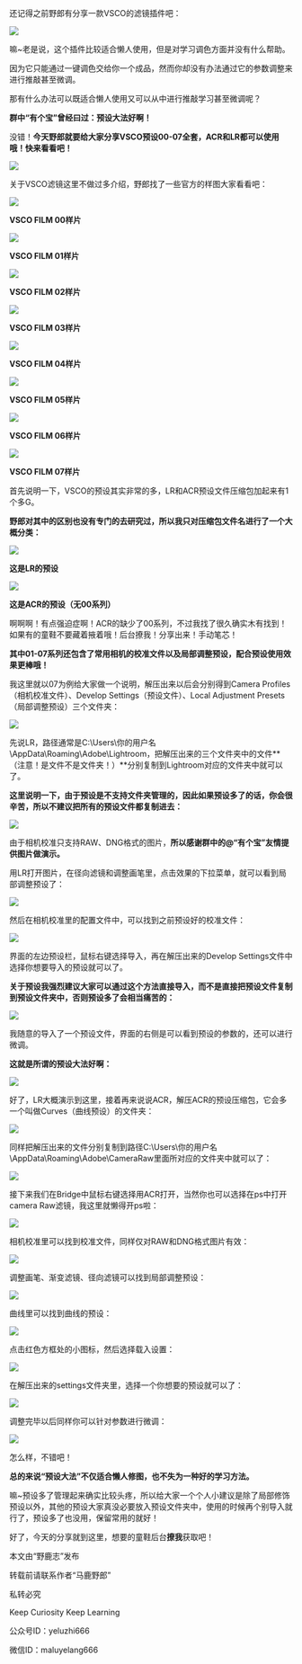 还记得之前野郎有分享一款VSCO的滤镜插件吧：

![](https://pic4.zhimg.com/v2-b2b6b5dfb693e0ec5ee2cc2fb2eebc3f_r.jpg)

嘛~老是说，这个插件比较适合懒人使用，但是对学习调色方面并没有什么帮助。

因为它只能通过一键调色交给你一个成品，然而你却没有办法通过它的参数调整来进行推敲甚至微调。

那有什么办法可以既适合懒人使用又可以从中进行推敲学习甚至微调呢？

**群中“有个宝”曾经曰过：预设大法好啊！**

没错！**今天野郎就要给大家分享VSCO预设00-07全套，ACR和LR都可以使用哦！快来看看吧！**

![](https://pic2.zhimg.com/v2-d5f6f1e188d95cac9022397d1fbb1ff9_r.jpg)

关于VSCO滤镜这里不做过多介绍，野郎找了一些官方的样图大家看看吧：

![](https://pic2.zhimg.com/v2-a3ba024c880b87a9da9bf26bf15ded3d_r.jpg)

**VSCO FILM 00样片**

![](https://pic2.zhimg.com/v2-bc7eeb51a1c92d4ef7ac5e069047a229_r.jpg)

**VSCO FILM 01样片**

![](https://pic1.zhimg.com/v2-bdb740b3a8e4f6f76c5771cc905d50e0_r.jpg)

**VSCO FILM 02样片**

![](https://pic2.zhimg.com/v2-5c752ec30d2709358279e79b1c75bc55_r.jpg)

**VSCO FILM 03样片**

![](https://pic2.zhimg.com/v2-466644d6fbc62af5bc36defa81996235_r.jpg)

**VSCO FILM 04样片**

![](https://pic2.zhimg.com/v2-97bbed155ef36f906629a17c90eddfb1_r.jpg)

**VSCO FILM 05样片**

![](https://pic1.zhimg.com/v2-4def7359099e79f9a66560a19adafbd8_r.jpg)

**VSCO FILM 06样片**

![](https://pic3.zhimg.com/v2-ca321570027f2af25f6e23fc346f5a2a_r.jpg)

**VSCO FILM 07样片**

首先说明一下，VSCO的预设其实非常的多，LR和ACR预设文件压缩包加起来有1个多G。

**野郎对其中的区别也没有专门的去研究过，所以我只对压缩包文件名进行了一个大概分类：**

![](https://pic2.zhimg.com/v2-8a7b3195505c4d1900595755aedb7fa5_r.jpg)

**这是LR的预设**

![](https://pic2.zhimg.com/v2-a52cb8dd5f8d306ebb4d691be4cd03a9_r.jpg)

**这是ACR的预设（无00系列）**

啊啊啊！有点强迫症啊！ACR的缺少了00系列，不过我找了很久确实木有找到！如果有的童鞋不要藏着掖着哦！后台撩我！分享出来！手动笔芯！

**其中01-07系列还包含了常用相机的校准文件以及局部调整预设，配合预设使用效果更棒哦！**

我这里就以07为例给大家做一个说明，解压出来以后会分别得到Camera Profiles（相机校准文件）、Develop Settings（预设文件）、Local Adjustment Presets（局部调整预设）三个文件夹：

![](https://pic2.zhimg.com/v2-2371aae15a2e597a278f03aba0583f89_r.jpg)

先说LR，路径通常是C:\\Users\\你的用户名\\AppData\\Roaming\\Adobe\\Lightroom，把解压出来的三个文件夹中的文件**（注意！是文件不是文件夹！）**分别复制到Lightroom对应的文件夹中就可以了。  

**这里说明一下，由于预设是不支持文件夹管理的，因此如果预设多了的话，你会很辛苦，所以不建议把所有的预设文件都复制进去：**

![](https://pic4.zhimg.com/v2-2350e66802138bbb886773e11a7b98ef_r.jpg)

由于相机校准只支持RAW、DNG格式的图片，**所以感谢群中的@“有个宝”友情提供图片做演示。**

用LR打开图片，在径向滤镜和调整画笔里，点击效果的下拉菜单，就可以看到局部调整预设了：

![](https://pic1.zhimg.com/v2-a5c5b9df5e1130baf0c96ae99eb7dca4_r.jpg)

然后在相机校准里的配置文件中，可以找到之前预设好的校准文件：

![](https://pic3.zhimg.com/v2-a26b6ae167f3e5960cc6868b68a6837e_r.jpg)

界面的左边预设栏，鼠标右键选择导入，再在解压出来的Develop Settings文件中选择你想要导入的预设就可以了。

**关于预设我强烈建议大家可以通过这个方法直接导入，而不是直接把预设文件复制到预设文件夹中，否则预设多了会相当痛苦的：**

![](https://pic2.zhimg.com/v2-f34cb7407f4c39154275fe891b991e9d_r.jpg)

我随意的导入了一个预设文件，界面的右侧是可以看到预设的参数的，还可以进行微调。

**这就是所谓的预设大法好啊：**

![](https://pic1.zhimg.com/v2-d793f2d296905224b927295cd15b53bc_r.jpg)

好了，LR大概演示到这里，接着再来说说ACR，解压ACR的预设压缩包，它会多一个叫做Curves（曲线预设）的文件夹：

![](https://pic3.zhimg.com/v2-4cfe87e1604f786ede4a4a5150a90ea2_r.jpg)

同样把解压出来的文件分别复制到路径C:\\Users\\你的用户名\\AppData\\Roaming\\Adobe\\CameraRaw里面所对应的文件夹中就可以了：

![](https://pic1.zhimg.com/v2-e8497d4f3097870a044cf89128328d28_r.jpg)

接下来我们在Bridge中鼠标右键选择用ACR打开，当然你也可以选择在ps中打开camera Raw滤镜，我这里就懒得开ps啦：

![](https://pic4.zhimg.com/v2-cb1c7e8c29eb6e103a86dd1d93cfed23_r.jpg)

相机校准里可以找到校准文件，同样仅对RAW和DNG格式图片有效：

![](https://pic3.zhimg.com/v2-26e8206d07bf7450ca8bd2e18fba0d1e_r.jpg)

调整画笔、渐变滤镜、径向滤镜可以找到局部调整预设：

![](https://pic3.zhimg.com/v2-fda7723d73c0375c4e3ea7d4aaf1b88e_r.jpg)

曲线里可以找到曲线的预设：

![](https://pic1.zhimg.com/v2-4cb526c54a2a2d9ff3057daa6b6012b0_r.jpg)

点击红色方框处的小图标，然后选择载入设置：

![](https://pic4.zhimg.com/v2-61b7617adcf8932f14e4e423198d8123_r.jpg)

在解压出来的settings文件夹里，选择一个你想要的预设就可以了：

![](https://pic3.zhimg.com/v2-20baaacd55c72e17b26d1a21f88aee6e_r.jpg)

调整完毕以后同样你可以针对参数进行微调：

![](https://pic4.zhimg.com/v2-0d9b461595cd1dc8907b1b06d7e1187f_r.jpg)

怎么样，不错吧！

**总的来说“预设大法”不仅适合懒人修图，也不失为一种好的学习方法。**

嘛~预设多了管理起来确实比较头疼，所以给大家一个个人小建议是除了局部修饰预设以外，其他的预设大家真没必要放入预设文件夹中，使用的时候再个别导入就行了，预设多了也没用，保留常用的就好！

好了，今天的分享就到这里，想要的童鞋后台**撩我**获取吧！

本文由“野鹿志”发布

转载前请联系作者“马鹿野郎”

私转必究

Keep Curiosity Keep Learning

公众号ID：yeluzhi666

微信ID：maluyelang666